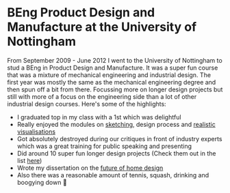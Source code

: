 # BEng Product Design and Manufacture at the University of Nottingham

From September 2009 - June 2012 I went to the University of Nottingham to stud a BEng in Product Design and Manufacture. It was a super fun course that was a mixture of mechanical engineering and industrial design. The first year was mostly the same as the mechanical engineering degree and then spun off a bit from there. Focussing more on longer design projects but still with more of a focus on the engineering side than a lot of other industrial design courses. Here's some of the highlights:

- I graduated top in my class with a 1st which was delightful
- Really enjoyed the modules on [sketching](./drawing.md), design process and [realistic visualisations](https://medium.com/projects-by-charlie-jackson/renders-photo-realistic-rendering-fd4ec54289d2)
- Got absolutely destroyed during our critiques in front of industry experts which was a great training for public speaking and presenting
- Did around 10 super fun longer design projects (Check them out in the list [here](../README.md))
- Wrote my dissertation on the [future of home design](https://medium.com/projects-by-charlie-jackson/future-of-home-design-a8f6b810c43d)
- Also there was a reasonable amount of tennis, squash, drinking and boogying down 🤪
